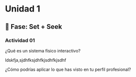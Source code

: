 
# Unidad 1

## 🔎 Fase: Set + Seek

### Actividad 01

¿Qué es un sistema físico interactivo?  

ldskfja,sjdhfksjdhfkjsdhfkjsdhf  

¿Cómo podrías aplicar lo que has visto en tu perfil profesional?

